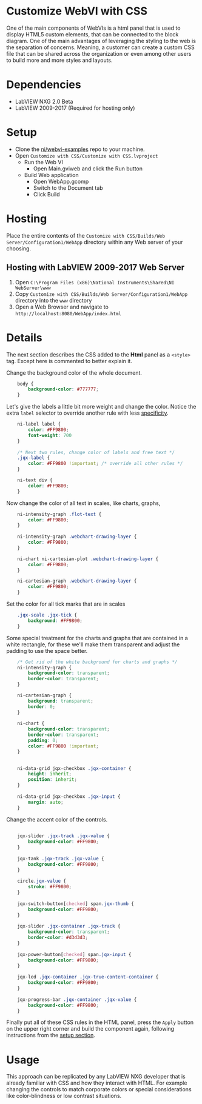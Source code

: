 # Customize WebVI with CSS

One of the main components of WebVIs is a html panel that is used to display HTML5 custom elements, that can be connected to the block diagram. One of the main advantages of leveraging the styling to the web is the separation of concerns. Meaning, a customer can create a custom CSS file that can be shared across the organization or even among other users to build more and more styles and layouts.

# Dependencies
- LabVIEW NXG 2.0 Beta
- LabVIEW 2009-2017 (Required for hosting only)

# Setup
- Clone the [ni/webvi-examples](https://github.com/ni/webvi-examples) repo to your machine.
- Open `Customize with CSS/Customize with CSS.lvproject`
    - Run the Web VI
        - Open Main.gviweb and click the Run button
    - Build Web application
        - Open WebApp.gcomp
        - Switch to the Document tab
        - Click Build

# Hosting

Place the entire contents of the `Customize with CSS/Builds/Web Server/Configuration1/WebApp` directory within any Web server of your choosing.

## Hosting with LabVIEW 2009-2017 Web Server

1. Open `C:\Program Files (x86)\National Instruments\Shared\NI WebServer\www`
2. Copy `Customize with CSS/Builds/Web Server/Configuration1/WebApp` directory into the `www` directory
3. Open a Web Browser and navigate to `http://localhost:8080/WebApp/index.html`

# Details

The next section describes the CSS added to the **Html** panel as a `<style>` tag. Except here is commented to better explain it.

Change the background color of the whole document.
```css
    body {
        background-color: #777777;
    }
```

Let's give the labels a little bit more weight and change the color. Notice the extra `label` selector to override another rule with less [specificity](https://www.w3.org/TR/css3-selectors/#specificity).
```css
    ni-label label {
        color: #FF9800;
        font-weight: 700
    }
    
    /* Next two rules, change color of labels and free text */
    .jqx-label {
        color: #FF9800 !important; /* override all other rules */
    }

    ni-text div {
        color: #FF9800;
    }
```


Now change the color of all text in scales, like charts, graphs, 
```css
    ni-intensity-graph .flot-text {
        color: #FF9800;
    }
    
    ni-intensity-graph .webchart-drawing-layer {
        color: #FF9800;
    }

    ni-chart ni-cartesian-plot .webchart-drawing-layer {
        color: #FF9800;
    }

    ni-cartesian-graph .webchart-drawing-layer {
        color: #FF9800;
    }
```

Set the color for all tick marks that are in scales
```css
    .jqx-scale .jqx-tick {
        background: #FF9800;
    }
```

Some special treatment for the charts and graphs that are contained in a white rectangle, for these we'll make them transparent and adjust the padding to use the space better.
```css
    /* Get rid of the white background for charts and graphs */
    ni-intensity-graph {
        background-color: transparent;
        border-color: transparent;
    }

    ni-cartesian-graph {
        background: transparent;
        border: 0;
    }
    
    ni-chart {
        background-color: transparent;
        border-color: transparent;
        padding: 0;
        color: #FF9800 !important;
    }
    

    ni-data-grid jqx-checkbox .jqx-container {
        height: inherit;
        position: inherit;
    }
    
    ni-data-grid jqx-checkbox .jqx-input {
        margin: auto;
    }
```
Change the accent color of the controls. 
```css
    
    jqx-slider .jqx-track .jqx-value {
        background-color: #FF9800;
    }
    
    jqx-tank .jqx-track .jqx-value {
        background-color: #FF9800;
    }
    
    circle.jqx-value {
        stroke: #FF9800;
    }
    
    jqx-switch-button[checked] span.jqx-thumb {
        background-color: #FF9800;
    }
    
    jqx-slider .jqx-container .jqx-track {
        background-color: transparent;
        border-color: #d3d3d3;
    }
    
    jqx-power-button[checked] span.jqx-input {
        background-color: #FF9800;
    }
    
    jqx-led .jqx-container .jqx-true-content-container {
        background-color: #FF9800;
    }
    
    jqx-progress-bar .jqx-container .jqx-value {
        background-color: #FF9800;
    }
```

Finally put all of these CSS rules in the HTML panel, press the `Apply` button on the upper right corner and build the component again, following instructions from the [setup section](#Setup). 

# Usage

This approach can be replicated by any LabVIEW NXG developer that is already familiar with CSS and how they interact with HTML. For example changing the controls to match corporate colors or special considerations like color-blindness or low contrast situations.